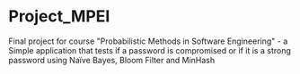 # Project_MPEI
Final project for course "Probabilistic Methods in Software Engineering" - a Simple application that tests if a password is compromised or if it is a strong password using Naïve Bayes, Bloom Filter and MinHash
